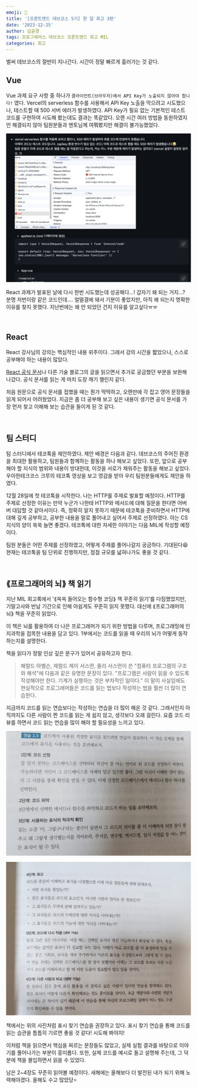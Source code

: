 ```yaml
---
emoji: 📄
title: '[프론트엔드 데브코스 5기] 한 달 회고 3편'
date: '2023-12-25'
author: 김윤경
tags: 프로그래머스 데브코스 프론트엔드 회고 MIL
categories: 회고
---
```


벌써 데브코스의 절반이 지나간다. 시간이 정말 빠르게 흘러가는 것 같다.

## Vue

Vue 과제 요구 사항 중 하나가 `클라이언트(브라우저)에서 API Key가 노출되지 않아야 합니다!` 였다. Vercel의 serverless 함수를 사용해서 API Key 노출을 막으려고 시도했으나, 테스트할 때 500 서버 에러가 발생하였다. API Key가 필요 없는 기본적인 테스트 코드를 구현하여 시도해 봤는데도 결과는 똑같았다. 오랜 시간 여러 방법을 동원하였지만 해결되지 않아 팀원분들과 멘토님께 여쭤봤지만 해결이 불가능했었다.

![Vue 과제 에러](01.jpg)

React 과제가 발표된 날에 다시 한번 시도했는데 성공해다…! 갑자기 왜 되는 거지…? 분명 저번이랑 같은 코드인데…. 얼떨결에 돼서 기분이 좋았지만, 아직 왜 되는지 명확한 이유를 찾지 못했다. 지난번에는 왜 안 되었던 건지 이유를 알고싶다ㅠㅠ

<br />

## React

React 강사님의 강의는 핵심적인 내용 위주이다. 그래서 강의 시간을 짧았으나, 스스로 공부해야 하는 내용이 많았다.

[React 공식 문서](https://react.dev/)나 다른 기술 블로그의 글을 읽으면서 추가로 궁금했던 부분을 보완해 나갔다. 공식 문서를 읽는 게 마치 도장 깨기 챌린지 같다.

처음 원문으로 공식 문서를 접했을 때는 뭔가 딱딱하고, 오랜만에 각 잡고 영어 문장들을 읽게 되어서 어려웠었다. 지금은 좀 더 공부해 보고 싶은 내용이 생기면 공식 문서를 가장 먼저 찾고 이해해 보는 습관을 들이게 된 것 같다.

<br />

## 팀 스터디

팀 스터디에서 테코톡을 제안하였다. 제안 배경은 다음과 같다.
데브코스의 주어진 환경을 최대한 활용하고, 팀원들과 함께하는 활동을 하나 해보고 싶었다. 또한, 앞으로 공부해야 할 지식의 범위와 내용이 방대한데, 이것을 서로가 채워주는 활동을 해보고 싶었다. 우아한테크코스 크루의 테코톡 영상을 보고 영감을 받아 우리 팀원분들에게도 제안을 하였다.

12월 28일에 첫 테코톡을 시작한다. 나는 HTTP를 주제로 발표할 예정이다. HTTP를 주제로 선정한 이유는 만약 누군가 나한테 HTTP와 메서드에 대해 질문을 한다면 어버버 대답할 것 같아서이다. 즉, 정확히 알지 못하기 때문에 테코톡을 준비하면서 HTTP에 대해 깊게 공부하고, 공부한 내용을 말로 풀어내고 싶어서 주제로 선정하였다. 아는 CS 지식의 양이 쑥쑥 늘면 좋겠다. 테코톡에 대한 자세한 이야기는 다음 MIL에 작성할 예정이다.

팀원 분들은 어떤 주제를 선정하였고, 어떻게 주제를 풀어나갈지 궁금하다. 기대된다😆 현재는 테코톡을 팀 단위로 진행하지만, 점점 규모를 넓혀나가도 좋을 것 같다.

<br />

## ⟪프로그래머의 뇌⟫ 책 읽기

지난 MIL 회고록에서 '⟪쏙쏙 들어오는 함수형 코딩⟫ 책 꾸준히 읽기'를 다짐했었지만, 기말고사와 반납 기간으로 인해 아쉽게도 꾸준히 읽지 못했다. 대신에 ⟪프로그래머의 뇌⟫ 책을 꾸준히 읽었다.

이 책은 뇌를 활용하여 더 나은 프로그래머가 되기 위한 방법을 다루며, 프로그래밍에 인지과학을 접목한 내용을 담고 있다. 1부에서는 코드를 읽을 때 우리의 뇌가 어떻게 동작하는지를 설명한다.

책을 읽다가 정말 인상 깊은 문구가 있어서 공유하고자 한다.

> 해럴드 아벨슨, 제럴드 제이 서스먼, 줄리 서스먼이 쓴 "컴퓨터 프로그램의 구조와 해석"에 다음과 같은 유명한 문장이 있다. "프로그램은 사람이 읽을 수 있도록 작성해야만 한다. 기계가 실행하는 것은 부차적인 일이다." 이 말이 사실임에도 현실적으로 프로그래머들은 코드를 읽는 법보다 작성하는 법을 훨씬 더 많이 연습한다.

지금까지 코드를 읽는 연습보다는 작성하는 연습을 더 많이 해온 것 같다. 그래서인지 아직까지도 다른 사람이 짠 코드를 읽는 게 쉽지 않고, 생각보다 오래 걸린다. 요즘 코드 리뷰를 하면서 코드 읽는 연습을 많이 해야 할 필요성을 느끼고 있다.

![표시 찾기 연습1](02.jpg)

![표시 찾기 연습2](03.jpg)

책에서는 위의 사진처럼 표시 찾기 연습을 권장하고 있다. 표시 찾기 연습을 통해 코드를 읽는 습관을 틈틈히 기르면 좋을 것 같다! 시도해 봐야지!

이처럼 책을 읽으면서 핵심을 찌르는 문장들도 많았고, 실제 실험 결과를 바탕으로 이야기를 풀어나가는 부분이 흥미롭다. 또한, 실제 코드를 예시로 들고 설명해 주는데, 그 덕분에 책을 몰입하면서 읽을 수 있었다.

남은 2~4장도 꾸준히 읽어볼 예정이다.
새해에는 올해보다 더 발전된 내가 되기 위해 노력해야겠다. 올해도 수고 많았당⭐️

```toc

```
